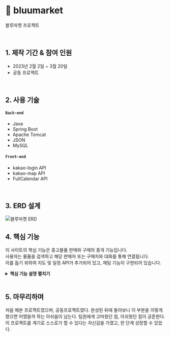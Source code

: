 # :pushpin: bluumarket
블루마켓 프로젝트

</br>

## 1. 제작 기간 & 참여 인원
- 2023년 2월 2일 ~ 3월 20일
- 공동 프로젝트

</br>

## 2. 사용 기술
#### `Back-end`
  - Java
  - Spring Boot
  - Apache Tomcat
  - JSON
  - MySQL
#### `Front-end`
  - kakao-login API
  - kakao-map API
  - FullCalendar API

</br>

## 3. ERD 설계
![블루마켓 ERD](https://user-images.githubusercontent.com/124217957/226547037-100e0921-2144-4a6e-bb82-37a7cf85ea70.PNG)


## 4. 핵심 기능
이 사이트의 핵심 기능은 중고물품 판매와 구매의 중개 기능입니다.  
사용자는 물품을 검색하고 해당 판매자 또는 구매자와 대화를 통해 연결됩니다.  
이를 돕기 위하여 지도 및 일정 API가 추가되어 있고, 채팅 기능이 구현되어 있습니다.

<details>
<summary><b>핵심 기능 설명 펼치기</b></summary>
<div markdown="1">

### 4.1. 전체 흐름
![블루마켓 프로세스](https://user-images.githubusercontent.com/124217957/226548705-3ae759ca-25b8-4423-becf-38837b07edf5.PNG)


### 4.2. 판매일정

![판매일정](https://user-images.githubusercontent.com/124217957/226549639-c47c7456-5775-4115-9c74-564ca413d924.PNG)


### 4.3. 우리동네 (지도로 보기)

![우리동네](https://user-images.githubusercontent.com/124217957/226549684-9b4622c3-4b45-4b23-ba58-4fc0f9e58071.PNG)


### 4.4. 블루톡 (채팅)

![블루톡1](https://user-images.githubusercontent.com/124217957/226550000-44887955-fbb3-4e82-9473-68af352539f9.PNG)

- **메인페이지에서 블루톡 내역 보기** :pushpin: [코드 확인]()
  - 블루톡 클릭 시 채팅방 목록 보여주기. 
    이제까지 대화했던 대화방 목록이 표시되고, 대화한 적이 없었다면 표시하지 않는다.


![블루톡2](https://user-images.githubusercontent.com/124217957/226550008-75f2162d-43d1-4490-a672-e55e55e1bde3.PNG)

- **판매 또는 구매글에서 해당 판매자와 대화** :pushpin: [코드 확인]()
  - 원하는 물품을 클릭하면 해당 물품의 판매요청 또는 구매요청자와 대화가 연결된다. (흔히 아는 카카오톡처럼 대화방 생성)


</div>
</details>

</br>


## 5. 마무리하며
처음 해본 프로젝트였으며, 공동프로젝트였다.
완성된 뒤에 돌아보니 이 부분을 이렇게 했으면 어땠을까 하는 아쉬움이 남는다.
팀원에게 고마웠던 점, 아쉬웠던 점이 공존한다.
이 프로젝트를 계기로 스스로가 할 수 있다는 자신감을 가졌고, 한 단계 성장할 수 있었다.
